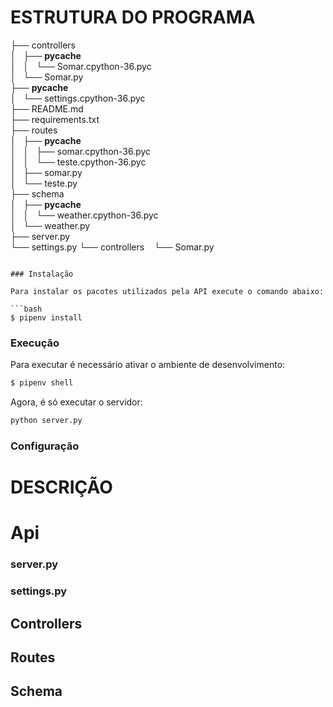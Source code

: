 # ESTRUTURA DO PROGRAMA

├── controllers
<br />
│   ├── __pycache__
<br />
│   │   └── Somar.cpython-36.pyc
<br />
│   └── Somar.py
<br />
├── __pycache__
<br />
│   └── settings.cpython-36.pyc
<br />
├── README.md
<br />
├── requirements.txt
<br />
├── routes
<br />
│   ├── __pycache__
<br />
│   │   ├── somar.cpython-36.pyc
<br />
│   │   └── teste.cpython-36.pyc
<br />
│   ├── somar.py
<br />
│   └── teste.py
<br />
├── schema
<br />
│   ├── __pycache__
<br />
│   │   └── weather.cpython-36.pyc
<br />
│   └── weather.py
<br />
├── server.py
<br />
└── settings.py
└── controllers
    └── Somar.py
```

### Instalação

Para instalar os pacotes utilizados pela API execute o comando abaixo:

```bash
$ pipenv install
```

### Execução

Para executar é necessário ativar o ambiente de desenvolvimento:

```bash
$ pipenv shell
```

Agora, é só executar o servidor:

```bash
python server.py
```

### Configuração


# DESCRIÇÃO

# Api

### server.py

### settings.py

## Controllers

## Routes

## Schema